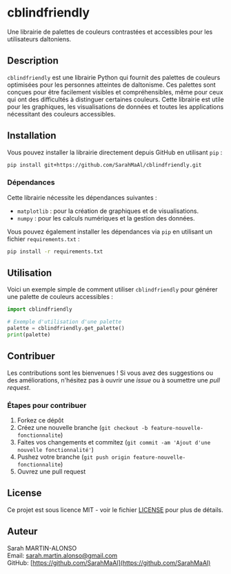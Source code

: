 # cblindfriendly

Une librairie de palettes de couleurs contrastées et accessibles pour les utilisateurs daltoniens.

## Description

`cblindfriendly` est une librairie Python qui fournit des palettes de couleurs optimisées pour les personnes atteintes de daltonisme. Ces palettes sont conçues pour être facilement visibles et compréhensibles, même pour ceux qui ont des difficultés à distinguer certaines couleurs. Cette librairie est utile pour les graphiques, les visualisations de données et toutes les applications nécessitant des couleurs accessibles.

## Installation

Vous pouvez installer la librairie directement depuis GitHub en utilisant `pip` :

```bash
pip install git+https://github.com/SarahMaAl/cblindfriendly.git
```

### Dépendances

Cette librairie nécessite les dépendances suivantes :

- `matplotlib` : pour la création de graphiques et de visualisations.
- `numpy` : pour les calculs numériques et la gestion des données.

Vous pouvez également installer les dépendances via `pip` en utilisant un fichier `requirements.txt` :

```bash
pip install -r requirements.txt
```

## Utilisation

Voici un exemple simple de comment utiliser `cblindfriendly` pour générer une palette de couleurs accessibles :

```python
import cblindfriendly

# Exemple d'utilisation d'une palette
palette = cblindfriendly.get_palette()
print(palette)
```

## Contribuer

Les contributions sont les bienvenues ! Si vous avez des suggestions ou des améliorations, n'hésitez pas à ouvrir une *issue* ou à soumettre une *pull request*.

### Étapes pour contribuer

1. Forkez ce dépôt
2. Créez une nouvelle branche (`git checkout -b feature-nouvelle-fonctionnalite`)
3. Faites vos changements et commitez (`git commit -am 'Ajout d'une nouvelle fonctionnalité'`)
4. Pushez votre branche (`git push origin feature-nouvelle-fonctionnalite`)
5. Ouvrez une pull request

## License

Ce projet est sous licence MIT - voir le fichier [LICENSE](LICENSE) pour plus de détails.

## Auteur

Sarah MARTIN-ALONSO  
Email: [sarah.martin.alonso@gmail.com](mailto:sarah.martin.alonso@gmail.com)  
GitHub: [https://github.com/SarahMaAl](https://github.com/SarahMaAl)
